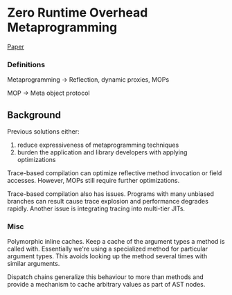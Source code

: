 # Zero Runtime Overhead Metaprogramming

[Paper](http://stefan-marr.de/papers/pldi-marr-et-al-zero-overhead-metaprogramming/)

### Definitions

Metaprogramming -> Reflection, dynamic proxies, MOPs

MOP -> Meta object protocol

## Background

Previous solutions either:

1. reduce expressiveness of metaprogramming techniques
2. burden the application and library developers with applying
optimizations

Trace-based compilation can optimize reflective method invocation
or field accesses. However, MOPs still require further optimizations.

Trace-based compilation also has issues. Programs with many unbiased branches
can result cause trace explosion and performance degrades rapidly. Another issue
is integrating tracing into multi-tier JITs.

### Misc

Polymorphic inline caches. Keep a cache of the argument types a method is called
with. Essentially we're using a specialized method for particular argument types.
This avoids looking up the method several times with similar arguments.

Dispatch chains generalize this behaviour to more than methods and provide a mechanism
to cache arbitrary values as part of AST nodes. 
